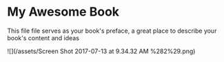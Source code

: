 # My Awesome Book

This file file serves as your book's preface, a great place to describe your book's content and ideas





![](/assets/Screen Shot 2017-07-13 at 9.34.32 AM %282%29.png)



